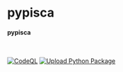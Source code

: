 # pypisca

#### pypisca
<br>

[![CodeQL](https://github.com/r3mkumar/pypisca/actions/workflows/github-code-scanning/codeql/badge.svg)](https://github.com/r3mkumar/pypisca/actions/workflows/github-code-scanning/codeql)
[![Upload Python Package](https://github.com/r3mkumar/pypisca/actions/workflows/python-publish.yml/badge.svg)](https://github.com/r3mkumar/pypisca/actions/workflows/python-publish.yml)

